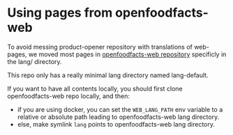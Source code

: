# Using pages from openfoodfacts-web

To avoid messing product-opener repository with translations of web-pages,
we moved most pages in 
[openfoodfacts-web repository](https://github.com/openfoodfacts/openfoodfacts-web)
specificly in the lang/ directory.

This repo only has a really minimal lang directory named lang-default.

If you want to have all contents locally, 
you should first clone openfoodfacts-web repo locally, 
and then:

- if you are using docker, 
  you can set the `WEB_LANG_PATH` env variable to a relative or absolute path
  leading to openfoodfacts-web lang directory.
- else, make symlink `lang` points to openfoodfacts-web lang directory.
